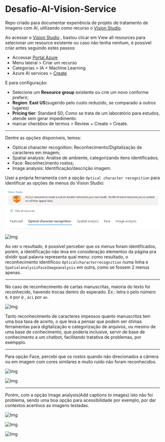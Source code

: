 # Desafio-AI-Vision-Service
Repo criado para documentar experiência de projeto de tratamento de imagens com AI, utilizando como recurso o [Vision Studio](https://portal.vision.cognitive.azure.com).

Ao acessar o [Vision Studio](https://portal.vision.cognitive.azure.com) , bastou clicar em View all resources para selecionar um resource existente ou caso não tenha nenhum, é possível criar antes seguindo estes passos:

- Accessar [Portal Azure](https://portal.azure.com)
- Menu lateral > Criar um recurso
- Categorias > IA + Machine Learning
- Azure AI services > [Create](https://portal.azure.com/#create/Microsoft.CognitiveServicesAllInOne)

E para configuração:

- Selecione um **Resource group** existente ou crie um novo conforme preferir;
- **Region**: **East US**(sugerido pelo custo reduzido, se comparado a outros lugares)
- **Pricing tier**: Standard S0; Como se trata de um laboratório para estudos, atende sem gerar impedimento.
- marcar checkbox de termos > Review + Create > Create.

----

Dentre as opções disponíveis, temos:

- Optical character recognition: Reconhecimento/Digitalização de caracteres em imagem;
- Spatial analysis: Análise de ambiente, categorizando itens identificados;
- Face: Reconhecimento rostos;
- Image analysis: Identificação/descrição imagem.


Usei a própria ferramenta com a opção `Optical character recognition` para identificar as opções de menus do Vision Studio:

![Img](./inputs/vision_studio_options.png)

![Img](./inputs/recognize_menu_options_vision_studio.png)

Ao ver o resultado, é possível perceber que os menus foram identificados, porém, a identificação não leva em consideração elementos da página pra dividir qual palavra representa qual menu: como resultado, o reconhecimento identificou `Opticalcharacterrecognition` numa linha e `SpatialanalysisFaceImageanalysis` em outra, como se fossem 2 menus apenas.

----

No caso de reconhecimento de cartas manuscritas, maioria do texto foi reconhecido, havendo trocas dentro do esperado. Ex.: letra `O` pelo número `0`, `0` por `@` , `áci` por `an`.

![Img](./inputs/recognize_texto_carta.png)


Tanto reconhecimento de caracteres impessos quanto manuscritos tem uma boa taxa de acerto, o que leva a pensar que podem ser ótimas ferramentas para digitalização e categorização de arquivos, ou mesmo de uma base de conhecimento, que poderia inclusive, servir de base de conhecimento a um chatbot, facilitando tratativa de problemas, por exempplo.

----

Para opção Face, percebi que os rostos quando não direcionados a câmera ou em imagem com cores similares e muito ruído não foram reconhecidos.

![Img](./inputs/partial_faces_detected.png)

![Img](./inputs/1_no_face_detected.png)

----

Porém, com a opção Image analysis(Add captions to images) isto não foi problema, sendo uma boa opção para acessibilidade por exemplo, por dar contextos acertivos as imagens testadas.

![Img](./inputs/caption_a_cartoon_of_a_man.png)

![Img](./inputs/caption_a_group_of_person.png)

![Img](./inputs/caption_to_gif_and_low_definition.png)

